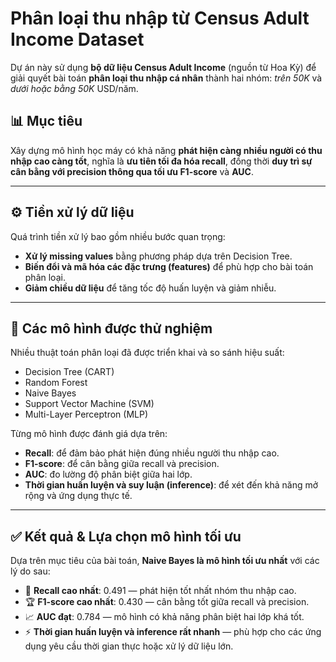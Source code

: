 # Phân loại thu nhập từ Census Adult Income Dataset

Dự án này sử dụng **bộ dữ liệu Census Adult Income** (nguồn từ Hoa Kỳ) để giải quyết bài toán **phân loại thu nhập cá nhân** thành hai nhóm: *trên 50K* và *dưới hoặc bằng 50K* USD/năm.

## 📊 Mục tiêu

Xây dựng mô hình học máy có khả năng **phát hiện càng nhiều người có thu nhập cao càng tốt**, nghĩa là **ưu tiên tối đa hóa recall**, đồng thời **duy trì sự cân bằng với precision thông qua tối ưu F1-score** và **AUC**.

---

## ⚙️ Tiền xử lý dữ liệu

Quá trình tiền xử lý bao gồm nhiều bước quan trọng:

- **Xử lý missing values** bằng phương pháp dựa trên Decision Tree.
- **Biến đổi và mã hóa các đặc trưng (features)** để phù hợp cho bài toán phân loại.
- **Giảm chiều dữ liệu** để tăng tốc độ huấn luyện và giảm nhiễu.

---

## 🤖 Các mô hình được thử nghiệm

Nhiều thuật toán phân loại đã được triển khai và so sánh hiệu suất:

- Decision Tree (CART)
- Random Forest
- Naive Bayes
- Support Vector Machine (SVM)
- Multi-Layer Perceptron (MLP)

Từng mô hình được đánh giá dựa trên:
- **Recall**: để đảm bảo phát hiện đúng nhiều người thu nhập cao.
- **F1-score**: để cân bằng giữa recall và precision.
- **AUC**: đo lường độ phân biệt giữa hai lớp.
- **Thời gian huấn luyện và suy luận (inference)**: để xét đến khả năng mở rộng và ứng dụng thực tế.

---

## ✅ Kết quả & Lựa chọn mô hình tối ưu

Dựa trên mục tiêu của bài toán, **Naive Bayes là mô hình tối ưu nhất** với các lý do sau:

- 🎯 **Recall cao nhất**: 0.491 — phát hiện tốt nhất nhóm thu nhập cao.
- 🏆 **F1-score cao nhất**: 0.430 — cân bằng tốt giữa recall và precision.
- 📈 **AUC đạt**: 0.784 — mô hình có khả năng phân biệt hai lớp khá tốt.
- ⚡️ **Thời gian huấn luyện và inference rất nhanh** — phù hợp cho các ứng dụng yêu cầu thời gian thực hoặc xử lý dữ liệu lớn.
